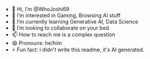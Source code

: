 - 👋 Hi, I’m @WhoJoshi69
- 👀 I’m interested in Gaming, Browsing AI stuff
- 🌱 I’m currently learning Generative AI, Data Science
- 💞️ I’m looking to collaborate on your bed
- 📫 How to reach me is a complex question
- 😄 Pronouns: he/him
- ⚡ Fun fact: i didn't write this readme, it's AI generated.

<!---
WhoJoshi69/WhoJoshi69 is a ✨ special ✨ repository because its `README.md` (this file) appears on your GitHub profile.
You can click the Preview link to take a look at your changes.
--->
